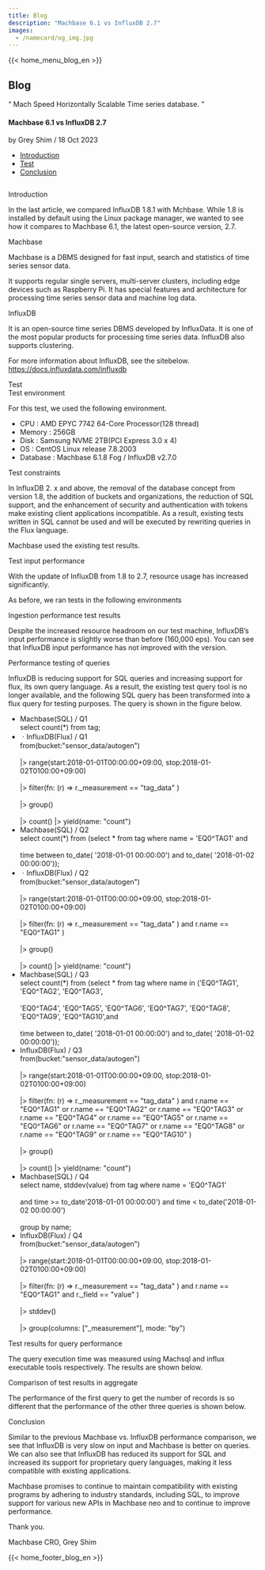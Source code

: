 ```yaml
---
title: Blog
description: "Machbase 6.1 vs InfluxDB 2.7"
images:
  - /namecard/og_img.jpg
---
```


<head>
  <meta charset="UTF-8" />
  <meta name="viewport" content="width=device-width, initial-scale=1.0" />
  <link rel="stylesheet" type="text/css" href="../../css/common.css" />
  <link rel="stylesheet" type="text/css" href="../../css/style.css" />
</head>
{{< home_menu_blog_en >}}
<section class="pricing_section0 section0">
  <div>
    <h2 class="sub_page_title">Blog</h2>
    <p class="sub_page_titletext">
      “ Mach Speed Horizontally Scalable Time series database. ”
    </p>
  </div>
</section>
<section>
  <div class="tech-inner">
    <h4 class="blog-title">
      Machbase 6.1 vs InfluxDB 2.7
    </h4>
    <div class="blog-date">
      <div>
        <span>by Grey Shim / 18 Oct 2023</span>
      </div>
    </div>
    <ul class="tech-list-ul">
      <a href="#anchor1">
        <li class="tech-list-li" id="tech-list-li">Introduction</li></a
      >
      <a href="#anchor2">
        <li class="tech-list-li" id="tech-list-li">Test</li>
      </a>
      <a href="#anchor3">
        <li class="tech-list-li" id="tech-list-li">Conclusion</li>
      </a>
    </ul>
    <div class="tech-contents">
      <div>
        <div class="tech-img-wrap">
          <img class="tech-img" src="../../img/blog9-1.webp" alt="" />
        </div>
        <p class="tech-title" id="anchor1">Introduction</p>
        <p class="tech-contents-text">
          In the last article, we compared InfluxDB 1.8.1 with Mchbase. While
          1.8 is installed by default using the Linux package manager, we wanted
          to see how it compares to Machbase 6.1, the latest open-source
          version, 2.7.
        </p>
        <div class="tech-contents-title">Machbase</div>
        <p class="tech-contents-text">
          Machbase is a DBMS designed for fast input, search and statistics of
          time series sensor data.
        </p>
        <p class="tech-contents-text">
          It supports regular single servers, multi-server clusters, including
          edge devices such as Raspberry Pi. It has special features and
          architecture for processing time series sensor data and machine log
          data.
        </p>
        <div class="tech-contents-title">InfluxDB</div>
        <p class="tech-contents-text">
          It is an open-source time series DBMS developed by InfluxData. It is
          one of the most popular products for processing time series data.
          InfluxDB also supports clustering.
        </p>
        <p class="tech-contents-text">
          For more information about InfluxDB, see the sitebelow.
          <a
            class="tech-contents-link"
            href="https://docs.influxdata.com/influxdb"
            >https://docs.influxdata.com/influxdb</a
          >
        </p>
        <div class="tech-title" id="anchor2">Test</div>
        <div class="tech-contents-title">Test environment</div>
        <p class="tech-contents-text">
          For this test, we used the following environment.
        </p>
        <ul class="tech-ul">
          <li>CPU : AMD EPYC 7742 64-Core Processor(128 thread)</li>
          <li>Memory : 256GB</li>
          <li>Disk : Samsung NVME 2TB(PCI Express 3.0 x 4)</li>
          <li>OS : CentOS Linux release 7.8.2003</li>
          <li>Database : Machbase 6.1.8 Fog / InfluxDB v2.7.0</li>
        </ul>
        <div class="tech-contents-title">Test constraints</div>
        <p class="tech-contents-text">
          In InfluxDB 2. x and above, the removal of the database concept from
          version 1.8, the addition of buckets and organizations, the reduction
          of SQL support, and the enhancement of security and authentication
          with tokens make existing client applications incompatible. As a
          result, existing tests written in SQL cannot be used and will be
          executed by rewriting queries in the Flux language.
        </p>
        <p class="tech-contents-text">
          Machbase used the existing test results.
        </p>
        <div class="tech-contents-title">Test input performance</div>
        <p class="tech-contents-text">
          With the update of InfluxDB from 1.8 to 2.7, resource usage has
          increased significantly.
        </p>
        <p class="tech-contents-text">
          As before, we ran tests in the following environments
        </p>
        <div class="tech-img-wrap">
          <img
            class="tech-img tech-margin-bottom"
            src="../../img/blog9-2.webp"
            alt=""
          />
        </div>
        <div class="tech-contents-title">
          Ingestion performance test results
        </div>
        <div class="tech-img-wrap">
          <img
            class="tech-img tech-margin-bottom"
            src="../../img/blog9-3.webp"
            alt=""
          />
        </div>
        <p class="tech-contents-text">
          Despite the increased resource headroom on our test machine,
          InfluxDB’s input performance is slightly worse than before (160,000
          eps). You can see that InfluxDB input performance has not improved
          with the version.
        </p>
        <div class="tech-contents-title">Performance testing of queries</div>
        <p class="tech-contents-text">
          InfluxDB is reducing support for SQL queries and increasing support
          for flux, its own query language. As a result, the existing test query
          tool is no longer available, and the following SQL query has been
          transformed into a flux query for testing purposes. The query is shown
          in the figure below.
        </p>
        <ul class="tech-ul">
          <li>Machbase(SQL) / Q1</li>
          <div class="tech-code-box">
            <span class="red">select</span><span> count(*) </span
            ><span class="red">from</span> tag;
          </div>
          <li>ㆍInfluxDB(Flux) / Q1</li>
          <div class="tech-code-box">
            <span class="red">from</span>(<span class="red">bucket</span>:<span
              class="orange"
              >"sensor_data/autogen"</span
            >)<br />
            <br />
            |> <span class="red">range</span>(<span class="red">start</span
            >:<span class="blue">2018</span><span class="red">-01-01T00</span
            ><span class="blue">:00:00+09:00</span>,
            <span class="red">stop</span><span class="red">:2018</span
            ><span class="red">-01-02T01</span
            ><span class="blue">00:00+09:00</span>)
            <br />
            <br />
            |> <span class="red">filter</span>(<span class="red">fn</span
            ><span>: (r) => r._measurement == </span
            ><span class="orange">"tag_data" </span>)<br /><br />
            |> <span class="red">group</span>()<br /><br />
            |> <span class="red">count</span>() |>
            <span class="red">yield</span>(<span class="red">name</span>:
            <span class="orange">"count"</span>)
          </div>
          <li>Machbase(SQL) / Q2</li>
          <div class="tech-code-box">
            <span class="red">select</span><span> count(*) </span
            ><span class="red">from</span> (<span class="red">select</span> *
            <span class="red">from</span> tag
            <span class="red">where</span> name =
            <span class="orange">'EQ0^TAG1' </span> <span class="red">and</span
            ><br /><br />
            <span>time </span><span class="red">between </span>to_date(
            <span class="orange">'2018-01-01 00:00:00'</span>)
            <span class="red">and </span>to_date(
            <span class="orange">'2018-01-02 00:00:00'</span>));
          </div>
          <li>ㆍInfluxDB(Flux) / Q2</li>
          <div class="tech-code-box">
            <span class="red">from</span>(<span class="red">bucket</span>:<span
              class="orange"
              >"sensor_data/autogen"</span
            >)<br />
            <br />
            |> <span class="red">range</span>(<span class="red">start</span
            >:<span class="blue">2018</span><span class="red">-01-01T00</span
            ><span class="blue">:00:00+09:00</span>,
            <span class="red">stop</span><span class="red">:2018</span
            ><span class="red">-01-02T01</span
            ><span class="blue">00:00+09:00</span>)
            <br />
            <br />
            |> <span class="red">filter</span>(<span class="red">fn</span
            ><span>: (r) => r._measurement == </span
            ><span class="orange">"tag_data" </span>)
            <span class="red">and</span> r.name ==
            <span class="orange">"EQ0^TAG1" </span>)<br /><br />
            |> <span class="red">group</span>()<br /><br />
            |> <span class="red">count</span>() |>
            <span class="red">yield</span>(<span class="red">name</span>:
            <span class="orange">"count"</span>)
          </div>
          <li>Machbase(SQL) / Q3</li>
          <div class="tech-code-box">
            <span class="red">select</span><span> count(*) </span
            ><span class="red">from</span> (<span class="red">select</span> *
            <span class="red">from</span> tag
            <span class="red">where</span> name
            <span class="red">in</span> (<span class="orange">'EQ0^TAG1'</span>,
            <span class="orange">'EQ0^TAG2'</span>,
            <span class="orange">'EQ0^TAG3'</span>,<br /><br /><span
              class="orange"
              >'EQ0^TAG4'</span
            >, <span class="orange">'EQ0^TAG5'</span>,
            <span class="orange">'EQ0^TAG6'</span>,
            <span class="orange">'EQ0^TAG7'</span>,
            <span class="orange">'EQ0^TAG8'</span>,
            <span class="orange">'EQ0^TAG9'</span>,
            <span class="orange">'EQ0^TAG10'</span>,<span class="red">and</span
            ><br /><br />
            <span>time </span><span class="red">between </span>to_date(
            <span class="orange">'2018-01-01 00:00:00'</span>)
            <span class="red">and </span>to_date(
            <span class="orange">'2018-01-02 00:00:00'</span>));
          </div>
          <li>InfluxDB(Flux) / Q3</li>
          <div class="tech-code-box">
            <span class="red">from</span>(<span class="red">bucket</span>:<span
              class="orange"
              >"sensor_data/autogen"</span
            >)<br />
            <br />
            |> <span class="red">range</span>(<span class="red">start</span
            >:<span class="blue">2018</span><span class="red">-01-01T00</span
            ><span class="blue">:00:00+09:00</span>,
            <span class="red">stop</span><span class="red">:2018</span
            ><span class="red">-01-02T01</span
            ><span class="blue">00:00+09:00</span>)
            <br />
            <br />
            |> <span class="red">filter</span>(<span class="red">fn</span
            ><span>: (r) => r._measurement == </span
            ><span class="orange">"tag_data" </span>)
            <span class="red">and</span> r.name ==
            <span class="orange">"EQ0^TAG1" </span> or r.name ==
            <span class="orange">"EQ0^TAG2" </span> or r.name ==
            <span class="orange">"EQ0^TAG3" </span>or r.name ==
            <span class="orange">"EQ0^TAG4" </span>or r.name ==
            <span class="orange">"EQ0^TAG5" </span>or r.name ==
            <span class="orange">"EQ0^TAG6" </span>or r.name ==
            <span class="orange">"EQ0^TAG7" </span>or r.name ==
            <span class="orange">"EQ0^TAG8" </span>or r.name ==
            <span class="orange">"EQ0^TAG9" </span>or r.name ==
            <span class="orange">"EQ0^TAG10" </span>)<br /><br />
            |> <span class="red">group</span>()<br /><br />
            |> <span class="red">count</span>() |>
            <span class="red">yield</span>(<span class="red">name</span>:
            <span class="orange">"count"</span>)
          </div>
          <li>Machbase(SQL) / Q4</li>
          <div class="tech-code-box">
            <span class="red">select</span
            ><span>
              name, stddev(<span class="red">value</span>)
              <span class="red">from</span> tag
              <span class="red">where </span>name =
              <span class="orange">'EQ0^TAG1'</span><br /><br />
              <span class="red">and </span>time >= to_date</span
            ><span class="orange">'2018-01-01 00:00:00'</span>)<span
              class="red"
            >
              and</span
            >
            time < to_date(<span class="orange">'2018-01-02 00:00:00'</span
            >)<br /><br />
            <span class="red">group by </span>name;
          </div>
          <li>InfluxDB(Flux) / Q4</li>
          <div class="tech-code-box">
            <span class="red">from</span>(<span class="red">bucket</span>:<span
              class="orange"
              >"sensor_data/autogen"</span
            >)<br />
            <br />
            |> <span class="red">range</span>(<span class="red">start</span
            >:<span class="blue">2018</span><span class="red">-01-01T00</span
            ><span class="blue">:00:00+09:00</span>,
            <span class="red">stop</span><span class="red">:2018</span
            ><span class="red">-01-02T01</span
            ><span class="blue">00:00+09:00</span>)
            <br />
            <br />
            |> <span class="red">filter</span>(<span class="red">fn</span
            ><span>: (r) => r._measurement == </span
            ><span class="orange">"tag_data" </span>)
            <span class="red">and</span> r.name ==
            <span class="orange">"EQ0^TAG1" </span>
            <span class="red">and</span> r._field ==
            <span class="orange">"value" </span>)<br /><br />
            |> <span class="red">stddev</span>()<br /><br />
            |> <span class="red">group</span>(<span class="red">columns</span>:
            [<span class="orange">"_measurement"</span>],
            <span class="red">mode</span>: <span class="orange">"by"</span>)
          </div>
        </ul>
        <div class="tech-contents-title">
          Test results for query performance
        </div>
        <p class="tech-contents-text">
          The query execution time was measured using Machsql and influx
          executable tools respectively. The results are shown below.
        </p>
        <div class="tech-img-wrap">
          <img
            class="tech-img tech-margin-bottom"
            src="../../img/blog9-4.webp"
            alt=""
          />
        </div>
        <div class="tech-contents-title">
          Comparison of test results in aggregate
        </div>
        <div class="tech-img-wrap">
          <img
            class="tech-img tech-margin-bottom"
            src="../../img/blog9-5.webp"
            alt=""
          />
        </div>
        <p class="tech-contents-text">
          The performance of the first query to get the number of records is so
          different that the performance of the other three queries is shown
          below.
        </p>
        <div class="tech-title" id="anchor3">Conclusion</div>
        <p class="tech-contents-text">
          Similar to the previous Machbase vs. InfluxDB performance comparison,
          we see that InfluxDB is very slow on input and Machbase is better on
          queries. We can also see that InfluxDB has reduced its support for SQL
          and increased its support for proprietary query languages, making it
          less compatible with existing applications.
        </p>
        <p class="tech-contents-text">
          Machbase promises to continue to maintain compatibility with existing
          programs by adhering to industry standards, including SQL, to improve
          support for various new APIs in Machbase neo and to continue to
          improve performance.
        </p>
        <p class="tech-contents-text">Thank you.</p>
        <p class="tech-contents-text">Machbase CRO, Grey Shim</p>
      </div>
    </div>
  </div>
</section>
{{< home_footer_blog_en >}}
